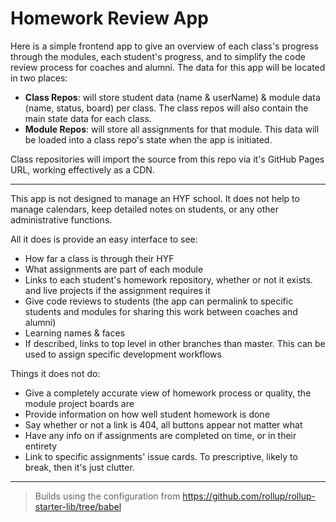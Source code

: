 # Homework Review App

Here is a simple frontend app to give an overview of each class's progress through the modules, each student's progress, and to simplify the code review process for coaches and alumni.  The data for this app will be located in two places:
* __Class Repos__: will store student data (name & userName) & module data (name, status, board) per class.  The class repos will also contain the main state data for each class.
* __Module Repos__: will store all assignments for that module.  This data will be loaded into a class repo's state when the app is initiated.

Class repositories will import the source from this repo via it's GitHub Pages URL, working effectively as a CDN.

---

This app is not designed to manage an HYF school.  It does not help to manage calendars, keep detailed notes on students, or any other administrative functions.

All it does is provide an easy interface to see:
* How far a class is through their HYF
* What assignments are part of each module
* Links to each student's homework repository, whether or not it exists. and live projects if the assignment requires it
* Give code reviews to students (the app can permalink to specific students and modules for sharing this work between coaches and alumni)
* Learning names & faces
* If described, links to top level in other branches than master.  This can be used to assign specific development workflows

Things it does not do:
* Give a completely accurate view of homework process or quality, the module project boards are
* Provide information on how well student homework is done
* Say whether or not a link is 404, all buttons appear not matter what
* Have any info on if assignments are completed on time, or in their entirety
* Link to specific assignments' issue cards.  To prescriptive, likely to break, then it's just clutter.


---

> Builds using the configuration from https://github.com/rollup/rollup-starter-lib/tree/babel
